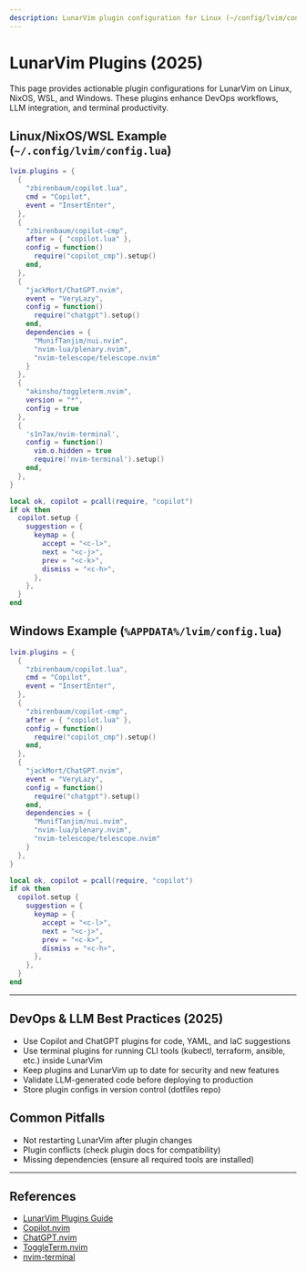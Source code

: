 ```yaml
---
description: LunarVim plugin configuration for Linux (~/config/lvim/config.lua) and Windows. Includes Copilot, ChatGPT, terminal plugins, and DevOps/LLM best practices for 2025.
---
```


# LunarVim Plugins (2025)

This page provides actionable plugin configurations for LunarVim on Linux, NixOS, WSL, and Windows. These plugins enhance DevOps workflows, LLM integration, and terminal productivity.

## Linux/NixOS/WSL Example (`~/.config/lvim/config.lua`)

```lua
lvim.plugins = {
  {
    "zbirenbaum/copilot.lua",
    cmd = "Copilot",
    event = "InsertEnter",
  },
  {
    "zbirenbaum/copilot-cmp",
    after = { "copilot.lua" },
    config = function()
      require("copilot_cmp").setup()
    end,
  },
  {
    "jackMort/ChatGPT.nvim",
    event = "VeryLazy",
    config = function()
      require("chatgpt").setup()
    end,
    dependencies = {
      "MunifTanjim/nui.nvim",
      "nvim-lua/plenary.nvim",
      "nvim-telescope/telescope.nvim"
    }
  },
  {
    "akinsho/toggleterm.nvim",
    version = "*",
    config = true
  },
  {
    's1n7ax/nvim-terminal',
    config = function()
      vim.o.hidden = true
      require('nvim-terminal').setup()
    end,
  },
}

local ok, copilot = pcall(require, "copilot")
if ok then
  copilot.setup {
    suggestion = {
      keymap = {
        accept = "<c-l>",
        next = "<c-j>",
        prev = "<c-k>",
        dismiss = "<c-h>",
      },
    },
  }
end
```

## Windows Example (`%APPDATA%/lvim/config.lua`)

```lua
lvim.plugins = {
  {
    "zbirenbaum/copilot.lua",
    cmd = "Copilot",
    event = "InsertEnter",
  },
  {
    "zbirenbaum/copilot-cmp",
    after = { "copilot.lua" },
    config = function()
      require("copilot_cmp").setup()
    end,
  },
  {
    "jackMort/ChatGPT.nvim",
    event = "VeryLazy",
    config = function()
      require("chatgpt").setup()
    end,
    dependencies = {
      "MunifTanjim/nui.nvim",
      "nvim-lua/plenary.nvim",
      "nvim-telescope/telescope.nvim"
    }
  },
}

local ok, copilot = pcall(require, "copilot")
if ok then
  copilot.setup {
    suggestion = {
      keymap = {
        accept = "<c-l>",
        next = "<c-j>",
        prev = "<c-k>",
        dismiss = "<c-h>",
      },
    },
  }
end
```

---

## DevOps & LLM Best Practices (2025)
- Use Copilot and ChatGPT plugins for code, YAML, and IaC suggestions
- Use terminal plugins for running CLI tools (kubectl, terraform, ansible, etc.) inside LunarVim
- Keep plugins and LunarVim up to date for security and new features
- Validate LLM-generated code before deploying to production
- Store plugin configs in version control (dotfiles repo)

## Common Pitfalls
- Not restarting LunarVim after plugin changes
- Plugin conflicts (check plugin docs for compatibility)
- Missing dependencies (ensure all required tools are installed)

---

## References
- [LunarVim Plugins Guide](https://www.lunarvim.org/docs/configuration/plugins/)
- [Copilot.nvim](https://github.com/zbirenbaum/copilot.lua)
- [ChatGPT.nvim](https://github.com/jackMort/ChatGPT.nvim)
- [ToggleTerm.nvim](https://github.com/akinsho/toggleterm.nvim)
- [nvim-terminal](https://github.com/s1n7ax/nvim-terminal)
